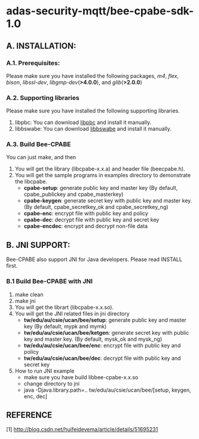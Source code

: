 # adas-security-mqtt/bee-cpabe-sdk-1.0

## A. INSTALLATION:
### A.1. Prerequisites: 
Please make sure you have installed the following packages, *m4*, *flex*, *bison*, *libssl-dev*, *libgmp-dev*(**>4.0.0**), and *glib*(**>2.0.0**)

### A.2. Supporting libraries
Please make sure you have installed the following supporting libraries.
1. libpbc: You can download [libpbc](https://crypto.stanford.edu/pbc/) and install it manually.
2. libbswabe: You can download [libbswabe](http://acsc.cs.utexas.edu/cpabe/) and install it manually.

### A.3. Build Bee-CPABE
You can just make, and then
1. You will get the library (libcpabe-x.x.a) and header file (beecpabe.h).
2. You will get the sample programs in examples directory to demonstrate the libcpabe.
	* **cpabe-setup**: generate public key and master key (By default, cpabe\_publickey and cpabe\_masterkey)
	* **cpabe-keygen**: generate secret key with public key and master key. (By default, cpabe\_secretkey_ok and cpabe\_secretkey_ng)
	* **cpabe-enc**: encrypt file with public key and policy
	* **cpabe-dec**: decrypt file with public key and secret key
	* **cpabe-encdec**: encrypt and decrypt non-file data

## B. JNI SUPPORT:
Bee-CPABE also support JNI for Java developers.
Please read INSTALL first.

### B.1 Build Bee-CPABE with JNI
1. make clean
2. make jni
3. You will get the librart (libcpabe-x.x.so).
4. You will get the JNI related files in jni directory
	* **tw/edu/au/csie/ucan/bee/setup**: generate public key and master key (By default, mypk and mymk)
	* **tw/edu/au/csie/ucan/bee/ketgen**: generate secret key with public key and master key. (By default, mysk_ok and mysk_ng)
	* **tw/edu/au/csie/ucan/bee/enc**: encrypt file with public key and policy
	* **tw/edu/au/csie/ucan/bee/dec**: decrypt file with public key and secret key
5. How to run JNI example
	* make sure you have build libbee-cpabe-x.x.so
	* change directory to jni
	* java -Djava.library.path=.. tw/edu/au/csie/ucan/bee/[setup, keygen, enc, dec]

## REFERENCE
[1] http://blog.csdn.net/huifeideyema/article/details/51695231 
